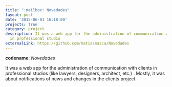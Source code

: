 ```yaml
---
title: ":mailbox: Novedades"
layout: post
date: '2015-06-01 16:18:00'
projects: true
category: project
description: It was a web app for the administration of communication with clients
  in professional studio
externalLink: https://github.com/matiasmasca/Novedades
---
```


**codename**: *Novedades*

It was a web app for the administration of communication with clients in professional studios (like lawyers, designers, architect, etc.) . Mostly, it was about notifications of news and changes in the clients project.
